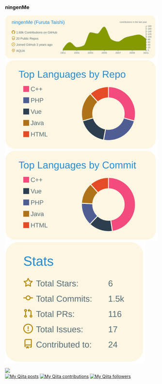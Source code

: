 ### ningenMe
[![](https://raw.githubusercontent.com/ningenMe/ningenMe/main/profile-summary-card-output/solarized/0-profile-details.svg)](https://github.com/vn7n24fzkq/github-profile-summary-cards)
[![](https://raw.githubusercontent.com/ningenMe/ningenMe/main/profile-summary-card-output/solarized/1-repos-per-language.svg)](https://github.com/vn7n24fzkq/github-profile-summary-cards)
[![](https://raw.githubusercontent.com/ningenMe/ningenMe/main/profile-summary-card-output/solarized/2-most-commit-language.svg)](https://github.com/vn7n24fzkq/github-profile-summary-cards)
[![](https://raw.githubusercontent.com/ningenMe/ningenMe/main/profile-summary-card-output/solarized/3-stats.svg)](https://github.com/vn7n24fzkq/github-profile-summary-cards)


![](https://komarev.com/ghpvc/?username=your-github-username&color=yellow)  
[![My Qiita posts](https://qiita-badge.apiapi.app/s/ningenMe/posts.svg)](http://qiita.com/ningenMe)
[![My Qiita contributions](https://qiita-badge.apiapi.app/s/ningenMe/contributions.svg)](http://qiita.com/ningenMe)
[![My Qiita followers](https://qiita-badge.apiapi.app/s/ningenMe/followers.svg)](http://qiita.com/ningenMe)
                
